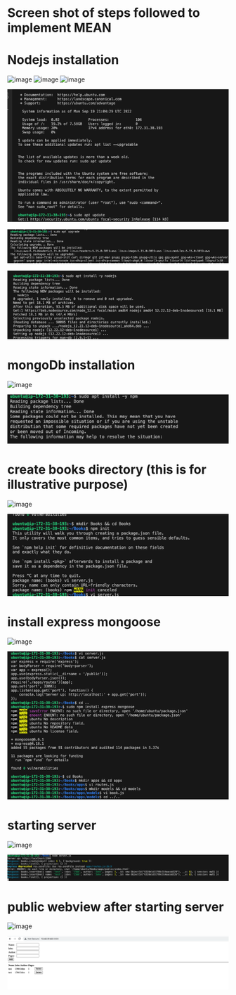 # Screen shot of steps followed to implement MEAN

# Nodejs installation

![image](https://user-images.githubusercontent.com/53301459/192495929-16f12ac3-7580-47b2-88b9-aa5b1ce85807.png)
![image](https://user-images.githubusercontent.com/53301459/192496042-9d902b0b-ce82-4481-9493-1105f7b8ba0a.png)
![image](https://user-images.githubusercontent.com/53301459/192496099-279598de-c06e-4da7-a95d-d46ff8a0141d.png)



![](./screenshots/image1.png)

![](./screenshots/image2.png)

![](./screenshots/image3.png)


# mongoDb installation
![image](https://user-images.githubusercontent.com/53301459/192496180-cf2840a1-ffd8-4379-9898-1f52842ee83d.png)


![](./screenshots/image4.png)


# create books directory (this is for illustrative purpose)
![image](https://user-images.githubusercontent.com/53301459/192496234-f6f02da2-6c36-42f5-86f8-9e913c9b9d4c.png)

![](./screenshots/image5.png)


# install express mongoose
![image](https://user-images.githubusercontent.com/53301459/192496264-efb4c12b-04ad-49e3-8df3-e2f1a8e16dc7.png)

![](./screenshots/image6.png)


# starting server
![image](https://user-images.githubusercontent.com/53301459/192496313-ebebdce6-a5a3-41e1-bc54-a15be50965a0.png)

![](./screenshots/image7.png)


# public webview after starting server
![image](https://user-images.githubusercontent.com/53301459/192496344-5783c48b-e36f-4cfd-858e-4fb142b3faab.png)

![](./screenshots/image8.png)



